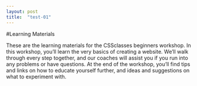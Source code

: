 ```yaml
---
layout: post
title:  "test-01"
---
```


#Learning Materials

These are the learning materials for the CSSclasses beginners workshop. In this workshop, you’ll learn the very basics of creating a website. We’ll walk through every step together, and our coaches will assist you if you run into any problems or have questions. At the end of the workshop, you’ll find tips and links on how to educate yourself further, and ideas and suggestions on what to experiment with.
